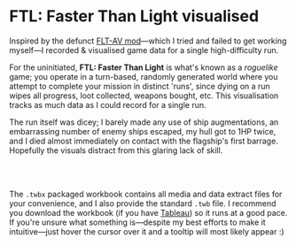 # FTL: Faster Than Light visualised
Inspired by the defunct [FLT-AV mod](https://github.com/Niels-NTG/FTLAV)—which I tried and failed to get working myself—I recorded & visualised game data for a single high-difficulty run.

For the uninitiated, **FTL: Faster Than Light** is what's known as a _roguelike_ game; you operate in a turn-based, randomly generated world where you attempt to complete your mission in distinct 'runs', since dying on a run wipes all progress, loot collected, weapons bought, etc. This visualisation tracks as much data as I could record for a single run.

The run itself was dicey; I barely made any use of ship augmentations, an embarrassing number of enemy ships escaped, my hull got to 1HP twice, and I died almost immediately on contact with the flagship's first barrage. Hopefully the visuals distract from this glaring lack of skill.

<br/>
<br/>

The `.twbx` packaged workbook contains all media and data extract files for your convenience, and I also provide the standard `.twb` file.
I recommend you download the workbook (if you have [Tableau](https://www.tableau.com/products/trial)) so it runs at a good pace. If you're unsure what something is—despite my best efforts to make it intuitive—just hover the cursor over it and a tooltip will most likely appear :)
